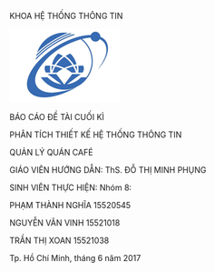 KHOA HỆ THỐNG THÔNG TIN

<img src="./media/image1.png" width="196" height="130" />

BÁO CÁO ĐỀ TÀI CUỐI KÌ

PHÂN TÍCH THIẾT KẾ HỆ THỐNG THÔNG TIN

QUẢN LÝ QUÁN CAFÉ

GIÁO VIÊN HƯỚNG DẪN: ThS. ĐỖ THỊ MINH PHỤNG

SINH VIÊN THỰC HIỆN: Nhóm 8:

PHẠM THÀNH NGHĨA 15520545

NGUYỄN VĂN VINH 15521018

TRẦN THỊ XOAN 15521038

Tp. Hồ Chí Minh, tháng 6 năm 2017

